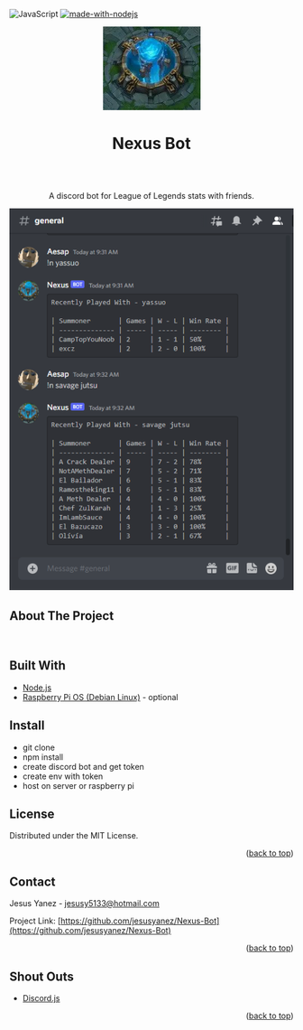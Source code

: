 <div id="top"></div>




<!-- PROJECT SHIELDS -->
<!--
*** I'm using markdown "reference style" links for readability.
*** Reference links are enclosed in brackets [ ] instead of parentheses ( ).
*** See the bottom of this document for the declaration of the reference variables
*** for contributors-url, forks-url, etc. This is an optional, concise syntax you may use.
*** https://www.markdownguide.org/basic-syntax/#reference-style-links
-->

![JavaScript](https://img.shields.io/badge/javascript-%23323330.svg?style=for-the-badge&logo=javascript&logoColor=%23F7DF1E)
[![made-with-nodejs](https://img.shields.io/badge/Node.js-43853D?style=for-the-badge&logo=node.js&logoColor=white)](https://www.nodejs.org/)


<!-- PROJECT LOGO -->
<div align="center">
  <a href="https://jesusyanez.github.io/Techline/">
    <img src="images/nexus-logo.jpg" alt="Product Screenshot">
  </a>
</div>
<div align="center">
  <h1>Nexus Bot </h1>

  <br />
  <br />

  <p align="center">
  A discord bot for League of Legends stats with friends.
  <br/>


  </p>
</div>

<div align="center">
  <a href="https://jesusyanez.github.io/Techline/">
    <img src="images/nexus-test.PNG" alt="Product Screenshot">
  </a>
</div>


<!-- ABOUT THE PROJECT -->
## About The Project



</br>





## Built With
* [Node.js](https://nodejs.org/)
* [Raspberry Pi OS (Debian Linux)](https://jquery.com/) - optional

## Install
* git clone
* npm install
* create discord bot and get token
* create env with token
* host on server or raspberry pi



<!-- LICENSE -->
## License

Distributed under the MIT License.

<p align="right">(<a href="#top">back to top</a>)</p>



<!-- CONTACT -->
## Contact

Jesus Yanez - jesusy5133@hotmail.com

Project Link: [https://github.com/jesusyanez/Nexus-Bot](https://github.com/jesusyanez/Nexus-Bot)

<p align="right">(<a href="#top">back to top</a>)</p>



<!-- ACKNOWLEDGMENTS -->
## Shout Outs


* [Discord.js](https://discord.js.org/#/)

<p align="right">(<a href="#top">back to top</a>)</p>
